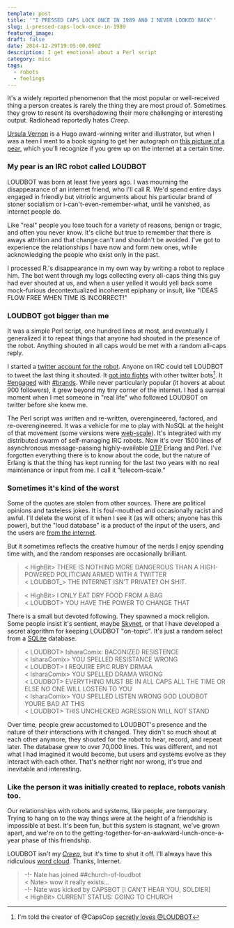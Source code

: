 ```yaml
---
template: post
title: '"I PRESSED CAPS LOCK ONCE IN 1989 AND I NEVER LOOKED BACK"'
slug: i-pressed-caps-lock-once-in-1989
featured_image: 
draft: false
date: 2014-12-29T19:05:00.000Z
description: I get emotional about a Perl script
category: misc
tags:
  - robots
  - feelings
---
```

It's a widely reported phenomenon that the most popular or well-received thing a person creates is rarely the thing they are most proud of. Sometimes they grow to resent its overshadowing their more challenging or interesting output. Radiohead reportedly hates *Creep*.

[Ursula Vernon](http://www.ursulavernon.com/) is a Hugo award-winning writer and illustrator, but when I was a teen I went to a book signing to get her autograph on [this picture of a pear](http://ursulav.deviantart.com/art/The-Biting-Pear-of-Salamanca-29677500), which you'll recognize if you grew up on the internet at a certain time.

### My pear is an IRC robot called LOUDBOT

LOUDBOT was born at least five years ago. I was mourning the disappearance of an internet friend, who I'll call R. We'd spend entire days engaged in friendly but vitriolic arguments about his particular brand of stoner socialism or i-can't-even-remember-what, until he vanished, as internet people do.

Like "real" people you lose touch for a variety of reasons, benign or tragic, and often you never know. It's cliché but true to remember that there is aways attrition and that change can't and shouldn't be avoided. I've got to experience the relationships I have now and form new ones, while acknowledging the people who exist only in the past.

I processed R.'s disappearance in my own way by writing a robot to replace him. The bot went through my logs collecting every all-caps thing this guy had ever shouted at us, and when a user yelled it would yell back some mock-furious decontextualized incoherent epiphany or insult, like "IDEAS FLOW FREE WHEN TIME IS INCORRECT!"

### LOUDBOT got bigger than me

It was a simple Perl script, one hundred lines at most, and eventually I generalized it to repeat things that anyone had shouted in the presence of the robot. Anything shouted in all caps would be met with a random all-caps reply.

I started a [twitter account for the robot](https://twitter.com/LOUDBOT). Anyone on IRC could tell LOUDBOT to tweet the last thing it shouted. It [got into fights](loudbot_capscop.png) with other twitter bots[^1]. It [#engaged](loudbot_intel.png) with [#brands](loudbot_twc.png). While never particularly popular (it hovers at about 900 followers), it grew beyond my tiny corner of the internet. I had a surreal moment when I met someone in "real life" who followed LOUDBOT on twitter before she knew me.

The Perl script was written and re-written, overengineered, factored, and re-overengineered. It was a vehicle for me to play with NoSQL at the height of that movement (some versions were [web-scale](https://www.youtube.com/watch?v=b2F-DItXtZs)). It's integrated with my distributed swarm of self-managing IRC robots. Now it's over 1500 lines of asynchronous message-passing highly-available [OTP](http://www.erlang.org/doc/design_principles/users_guide.html) Erlang and Perl. I've forgotten everything there is to know about the code, but the nature of Erlang is that the thing has kept running for the last two years with no real maintenance or input from me. I call it "telecom-scale."

### Sometimes it's kind of the worst

Some of the quotes are stolen from other sources. There are political opinions and tasteless jokes. It is foul-mouthed and occasionally racist and awful. I'll delete the worst of it when I see it (as will others; anyone has this power), but the "loud database" is a product of the input of the users, and the users are [from the internet](http://www.penny-arcade.com/comic/2004/03/19).

But it sometimes reflects the creative humour of the nerds I enjoy spending time with, and the random responses are occasionally brilliant.

> < HighBit> THERE IS NOTHING MORE DANGEROUS THAN A HIGH-POWERED POLITICIAN ARMED WITH A TWITTER  
> < LOUDBOT_> THE INTERNET ISN’T PRIVATE? OH SHIT.  
  
> < HighBit> I ONLY EAT DRY FOOD FROM A BAG  
> < LOUDBOT> YOU HAVE THE POWER TO CHANGE THAT  

There is a small but devoted following. They spawned a mock religion. Some people insist it's sentient, maybe [Skynet](http://en.wikipedia.org/wiki/Skynet_%28Terminator%29), or that I have developed a secret algorithm for keeping LOUDBOT "on-topic". It's just a random select from a [SQLite](http://www.sqlite.org/) database.

> < LOUDBOT> IsharaComix: BACONIZED RESISTENCE  
> < IsharaComix> YOU SPELLED RESISTANCE WRONG  
> < LOUDBOT> I REQUIRE EPIC RUBY DRMAA  
> < IsharaComix> YOU SPELLED DRAMA WRONG  
> < LOUDBOT> EVERYTHING MUST BE IN ALL CAPS ALL THE TIME OR ELSE NO ONE WILL LOSTEN TO YOU  
> < IsharaComix> YOU SPELLED LISTEN WRONG GOD LOUDBOT YOURE BAD AT THIS  
> < LOUDBOT> THIS UNCHECKED AGRESSION WILL NOT STAND  

Over time, people grew accustomed to LOUDBOT's presence and the nature of their interactions with it changed. They didn't so much shout at each other anymore, they shouted for the robot to hear, record, and repeat later. The database grew to over 70,000 lines. This was different, and not what I had imagined it would become, but users and systems evolve as they interact with each other. That's neither right nor wrong, it's true and inevitable and interesting.

### Like the person it was initially created to replace, robots vanish too.

Our relationships with robots and systems, like people, are temporary. Trying to hang on to the way things were at the height of a friendship is impossible at best. It's been fun, but this system is stagnant, we've grown apart, and we're on to the getting-together-for-an-awkward-lunch-once-a-year phase of this friendship.

LOUDBOT isn't my [*Creep*](http://en.wikipedia.org/wiki/Creep_%28Radiohead_song%29), but it's time to shut it off. I'll always have this ridiculous [word cloud](loudbot_wordcloud.png). Thanks, Internet.

> -!- Nate has joined ##church-of-loudbot  
>  < Nate> wow it really exists...  
> -!- Nate was kicked by CAPSBOT [I CAN'T HEAR YOU, SOLDIER]  
>  < HighBit> CURRENT STATUS: GOING TO CHURCH  

[^1]: I'm told the creator of @CapsCop [secretly loves @LOUDBOT](http://twitter.com/natefanaro/status/7789580746)

